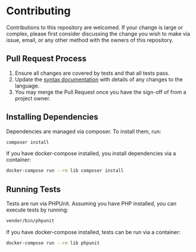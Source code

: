 # Contributing

Contributions to this repository are welcomed. If your change is large or complex, please first
consider discussing the change you wish to make via issue, email, or any other method with the
owners of this repository. 

## Pull Request Process

1. Ensure all changes are covered by tests and that all tests pass.
1. Update the [syntax documentation](./docs/syntax.md) with details of any changes to the language.
1. You may merge the Pull Request once you have the sign-off of from a project owner.

## Installing Dependencies

Dependencies are managed via composer. To install them, run:

```bash
composer install
```

If you have docker-compose installed, you install dependencies via a container:

```bash
docker-compose run --rm lib composer install
```

## Running Tests

Tests are run via PHPUnit. Assuming you have PHP installed, you can execute tests by running:

```bash
vendor/bin/phpunit
```

If you have docker-compose installed, tests can be run via a container:

```bash
docker-compose run --rm lib phpunit
```